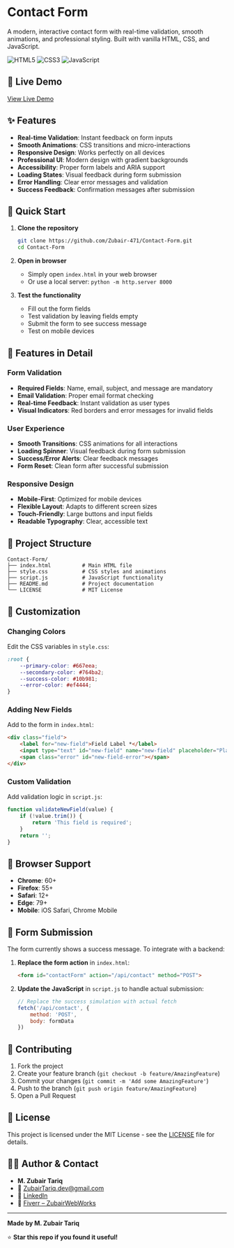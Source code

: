 # Contact Form

A modern, interactive contact form with real-time validation, smooth animations, and professional styling. Built with vanilla HTML, CSS, and JavaScript.

![HTML5](https://img.shields.io/badge/HTML5-E34F26?style=flat-square&logo=html5&logoColor=white)
![CSS3](https://img.shields.io/badge/CSS3-1572B6?style=flat-square&logo=css3&logoColor=white)
![JavaScript](https://img.shields.io/badge/JavaScript-F7DF1E?style=flat-square&logo=javascript&logoColor=black)

## 🎯 Live Demo

[View Live Demo](https://zubair-471.github.io/Contact-Form/)

## ✨ Features

- **Real-time Validation**: Instant feedback on form inputs
- **Smooth Animations**: CSS transitions and micro-interactions
- **Responsive Design**: Works perfectly on all devices
- **Professional UI**: Modern design with gradient backgrounds
- **Accessibility**: Proper form labels and ARIA support
- **Loading States**: Visual feedback during form submission
- **Error Handling**: Clear error messages and validation
- **Success Feedback**: Confirmation messages after submission

## 🚀 Quick Start

1. **Clone the repository**
   ```bash
   git clone https://github.com/Zubair-471/Contact-Form.git
   cd Contact-Form
   ```

2. **Open in browser**
   - Simply open `index.html` in your web browser
   - Or use a local server: `python -m http.server 8000`

3. **Test the functionality**
   - Fill out the form fields
   - Test validation by leaving fields empty
   - Submit the form to see success message
   - Test on mobile devices

## 🎨 Features in Detail

### Form Validation
- **Required Fields**: Name, email, subject, and message are mandatory
- **Email Validation**: Proper email format checking
- **Real-time Feedback**: Instant validation as user types
- **Visual Indicators**: Red borders and error messages for invalid fields

### User Experience
- **Smooth Transitions**: CSS animations for all interactions
- **Loading Spinner**: Visual feedback during form submission
- **Success/Error Alerts**: Clear feedback messages
- **Form Reset**: Clean form after successful submission

### Responsive Design
- **Mobile-First**: Optimized for mobile devices
- **Flexible Layout**: Adapts to different screen sizes
- **Touch-Friendly**: Large buttons and input fields
- **Readable Typography**: Clear, accessible text

## 📁 Project Structure

```
Contact-Form/
├── index.html          # Main HTML file
├── style.css           # CSS styles and animations
├── script.js           # JavaScript functionality
├── README.md           # Project documentation
└── LICENSE             # MIT License
```

## 🔧 Customization

### Changing Colors
Edit the CSS variables in `style.css`:
```css
:root {
    --primary-color: #667eea;
    --secondary-color: #764ba2;
    --success-color: #10b981;
    --error-color: #ef4444;
}
```

### Adding New Fields
Add to the form in `index.html`:
```html
<div class="field">
    <label for="new-field">Field Label *</label>
    <input type="text" id="new-field" name="new-field" placeholder="Placeholder text">
    <span class="error" id="new-field-error"></span>
</div>
```

### Custom Validation
Add validation logic in `script.js`:
```javascript
function validateNewField(value) {
    if (!value.trim()) {
        return 'This field is required';
    }
    return '';
}
```

## 🎯 Browser Support

- **Chrome**: 60+
- **Firefox**: 55+
- **Safari**: 12+
- **Edge**: 79+
- **Mobile**: iOS Safari, Chrome Mobile

## 🚀 Form Submission

The form currently shows a success message. To integrate with a backend:

1. **Replace the form action** in `index.html`:
   ```html
   <form id="contactForm" action="/api/contact" method="POST">
   ```

2. **Update the JavaScript** in `script.js` to handle actual submission:
   ```javascript
   // Replace the success simulation with actual fetch
   fetch('/api/contact', {
       method: 'POST',
       body: formData
   })
   ```

## 🤝 Contributing

1. Fork the project
2. Create your feature branch (`git checkout -b feature/AmazingFeature`)
3. Commit your changes (`git commit -m 'Add some AmazingFeature'`)
4. Push to the branch (`git push origin feature/AmazingFeature`)
5. Open a Pull Request

## 📄 License

This project is licensed under the MIT License - see the [LICENSE](LICENSE) file for details.

## 👨‍💻 Author & Contact

* **M. Zubair Tariq**
* 📧 [ZubairTariq.dev@gmail.com](mailto:ZubairTariq.dev@gmail.com)
* 💼 [LinkedIn](https://www.linkedin.com/in/muhammad-zubair-tariq-70209b364)
* 🎯 [Fiverr – ZubairWebWorks](https://www.fiverr.com/ZubairWebWorks)

---

**Made by M. Zubair Tariq**

⭐ **Star this repo if you found it useful!**
